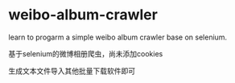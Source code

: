 # weibo-album-crawler
learn to progarm a simple weibo album crawler base on selenium. 

基于selenium的微博相册爬虫，尚未添加cookies 

生成文本文件导入其他批量下载软件即可
